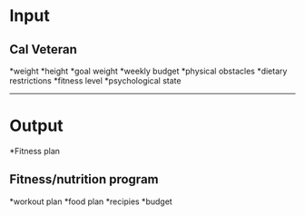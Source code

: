 # Input #

## Cal Veteran ##
*weight
*height
*goal weight
*weekly budget
*physical obstacles
*dietary restrictions
*fitness level
*psychological state

- - - -

# Output #
*Fitness plan

## Fitness/nutrition program ##
*workout plan
*food plan
*recipies
*budget



